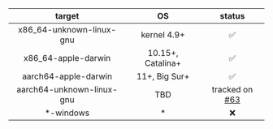 |          target           |        OS         |                             status                             |
| :-----------------------: | :---------------: | :------------------------------------------------------------: |
| x86_64-unknown-linux-gnu  |    kernel 4.9+    |                               ✅                               |
|    x86_64-apple-darwin    | 10.15+, Catalina+ |                               ✅                               |
|   aarch64-apple-darwin    |   11+, Big Sur+   |                               ✅                               |
| aarch64-unknown-linux-gnu |        TBD        | tracked on [#63](https://github.com/CeresDB/horaedb/issues/63) |
|        \*-windows         |        \*         |                               ❌                               |
